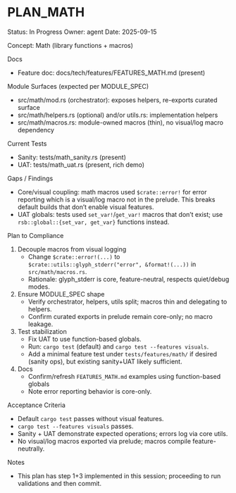 # PLAN_MATH

Status: In Progress
Owner: agent
Date: 2025-09-15

Concept: Math (library functions + macros)

Docs
- Feature doc: docs/tech/features/FEATURES_MATH.md (present)

Module Surfaces (expected per MODULE_SPEC)
- src/math/mod.rs (orchestrator): exposes helpers, re-exports curated surface
- src/math/helpers.rs (optional) and/or utils.rs: implementation helpers
- src/math/macros.rs: module-owned macros (thin), no visual/log macro dependency

Current Tests
- Sanity: tests/math_sanity.rs (present)
- UAT: tests/math_uat.rs (present, rich demo)

Gaps / Findings
- Core/visual coupling: math macros used `$crate::error!` for error reporting which is a visual/log macro not in the prelude. This breaks default builds that don’t enable visual features.
- UAT globals: tests used `set_var!`/`get_var!` macros that don’t exist; use `rsb::global::{set_var, get_var}` functions instead.

Plan to Compliance
1) Decouple macros from visual logging
   - Change `$crate::error!(...)` to `$crate::utils::glyph_stderr("error", &format!(...))` in `src/math/macros.rs`.
   - Rationale: glyph_stderr is core, feature-neutral, respects quiet/debug modes.
2) Ensure MODULE_SPEC shape
   - Verify orchestrator, helpers, utils split; macros thin and delegating to helpers.
   - Confirm curated exports in prelude remain core-only; no macro leakage.
3) Test stabilization
   - Fix UAT to use function-based globals.
   - Run: `cargo test` (default) and `cargo test --features visuals`.
   - Add a minimal feature test under `tests/features/math/` if desired (sanity ops), but existing sanity+UAT likely sufficient.
4) Docs
   - Confirm/refresh `FEATURES_MATH.md` examples using function-based globals
   - Note error reporting behavior is core-only.

Acceptance Criteria
- Default `cargo test` passes without visual features.
- `cargo test --features visuals` passes.
- Sanity + UAT demonstrate expected operations; errors log via core utils.
- No visual/log macros exported via prelude; macros compile feature-neutrally.

Notes
- This plan has step 1+3 implemented in this session; proceeding to run validations and then commit.

